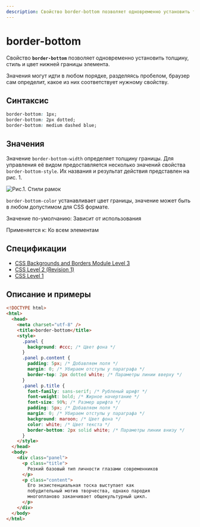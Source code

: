 ```yaml
---
description: Свойство border-bottom позволяет одновременно установить толщину, стиль и цвет нижней границы элемента
---
```


# border-bottom

Свойство **`border-bottom`** позволяет одновременно установить толщину, стиль и цвет нижней границы элемента.

Значения могут идти в любом порядке, разделяясь пробелом, браузер сам определит, какое из них соответствует нужному свойству.

## Синтаксис

```css
border-bottom: 1px;
border-bottom: 2px dotted;
border-bottom: medium dashed blue;
```

## Значения

Значение `border-bottom-width` определяет толщину границы. Для управления её видом предоставляется несколько значений свойства `border-bottom-style`. Их названия и результат действия представлен на рис. 1.

![Рис.1. Стили рамок](border_style.png)

`border-bottom-color` устанавливает цвет границы, значение может быть в любом допустимом для CSS формате.

Значение по-умолчанию: Зависит от использования

Применяется к: Ко всем элементам

## Спецификации

- [CSS Backgrounds and Borders Module Level 3](http://dev.w3.org/csswg/css3-background/#border-bottom)
- [CSS Level 2 (Revision 1)](http://www.w3.org/TR/CSS2/box.html#propdef-border-bottom)
- [CSS Level 1](http://www.w3.org/TR/CSS1/#border-bottom)

## Описание и примеры

```html
<!DOCTYPE html>
<html>
  <head>
    <meta charset="utf-8" />
    <title>border-bottom</title>
    <style>
      .panel {
        background: #ccc; /* Цвет фона */
      }
      .panel p.content {
        padding: 5px; /* Добавляем поля */
        margin: 0; /* Убираем отступы у параграфа */
        border-top: 2px dotted white; /* Параметры линии вверху */
      }
      .panel p.title {
        font-family: sans-serif; /* Рубленый шрифт */
        font-weight: bold; /* Жирное начертание */
        font-size: 90%; /* Размер шрифта */
        padding: 5px; /* Добавляем поля */
        margin: 0; /* Убираем отступы у параграфа */
        background: maroon; /* Цвет фона */
        color: white; /* Цвет текста */
        border-bottom: 2px solid white; /* Параметры линии внизу */
      }
    </style>
  </head>
  <body>
    <div class="panel">
      <p class="title">
        Резкий базовый тип личности глазами современников
      </p>
      <p class="content">
        Его экзистенциальная тоска выступает как
        побудительный мотив творчества, однако пародия
        многопланово заканчивает общекультурный цикл.
      </p>
    </div>
  </body>
</html>
```
